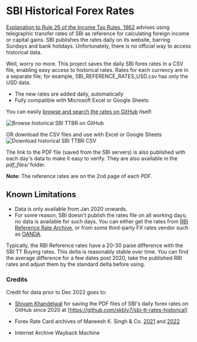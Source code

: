 # SBI Historical Forex Rates

[Explanation to Rule 26 of the Income Tax Rules, 1962](https://incometaxindia.gov.in/_layouts/15/dit/pages/viewer.aspx?grp=rule&cname=cmsid&cval=103120000000007372&searchfilter=%5B%7B%22crawledpropertykey%22:0,%22value%22:%22income-tax+rules%22,%22searchoperand%22:2%7D,%7B%22crawledpropertykey%22:1,%22value%22:%22rule%22,%22searchoperand%22:2%7D%5D&k=income+tax,income+tax&isdlg=0) advises using telegraphic transfer rates of SBI as reference for calculating foreign income or capital gains. SBI publishes the rates daily on its website, barring Sundays and bank holidays. Unfortunately, there is no official way to access historical data.

Well, worry no more. This project saves the daily SBI forex rates in a CSV file, enabling easy access to historical rates. Rates for each currency are in a separate file; for example, SBI_REFERENCE_RATES_USD.csv has only the USD data.

- The new rates are added daily, automatically
- Fully compatible with Microsoft Excel or Google Sheets

You can easily [browse and search the rates on GitHub](https://github.com/sahilgupta/sbi_forex_rates/tree/main/csv_files) itself:

![Browse historical SBI TTBR on GitHub](https://raw.githubusercontent.com/sahilgupta/sbi_forex_rates/main/images/Browse%20historical%20SBI%20TTBR%20on%20GitHub.gif)
<br/>

OR download the CSV files and use with Excel or Google Sheets
![Download historical SBI TTBR CSV](https://raw.githubusercontent.com/sahilgupta/sbi_forex_rates/main/images/Download%20historical%20SBI%20TTBR%20CSV.gif)
<br/>

The link to the PDF file (saved from the SBI servers) is also published with each day's data to make it easy to verify. They are also available in the *pdf_files/* folder.

**Note:**
The reference rates are on the 2nd page of each PDF.

## Known Limitations

- Data is only available from Jan 2020 onwards.
- For some reason, SBI doesn't publish the rates file on all working days; no data is available for such days. You can either get the rates from [RBI Reference Rate Archive](https://www.rbi.org.in/scripts/ReferenceRateArchive.aspx), or from some third-party FX rates vendor such as [OANDA](https://www.oanda.com/fx-for-business/historical-rates).

Typically, the RBI Reference rates have a 20-30 paise difference with the SBI TT Buying rates. This delta is reasonably stable over time. You can find the average difference for a few dates post 2020, take the published RBI rates and adjust them by the standard delta before using.

### Credits

Credit for data prior to Dec 2022 goes to:

- [Shivam Khandelwal](https://github.com/skbly7) for saving the PDF files of SBI's daily forex rates on GitHub since 2020 at [https://github.com/skbly7/sbi-tt-rates-historical]

- Forex Rate Card archives of Maneesh K. Singh & Co. [2021](https://mksco.in/forex-card-rates-2021/) and [2022](https://mksco.in/forex-card-rates-2022/)

- Internet Archive Wayback Machine
